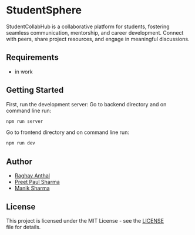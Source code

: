 # StudentSphere
 StudentCollabHub is a collaborative platform for students, fostering seamless communication, mentorship, and career development. Connect with peers, share project resources, and engage in meaningful discussions.


## Requirements
- in work

## Getting Started

First, run the development server:
Go to backend directory and on command line run:

```bash
npm run server
```

Go to frontend directory and on command line run:
```bash
npm run dev
```

## Author

- [Raghav Anthal](https://github.com/RAGHAV-223)
- [Preet Paul Sharma](https://github.com/NOBODY1819)
- [Manik Sharma](https://github.com/manik141)

## License

This project is licensed under the MIT License - see the [LICENSE](LICENSE) file for details.
